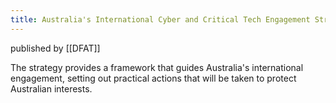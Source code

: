 ```yaml
---
title: Australia's International Cyber and Critical Tech Engagement Strategy
---
```

published by [[DFAT]]

The strategy provides a framework that guides Australia's international engagement, setting out practical actions that will be taken to protect Australian interests.
